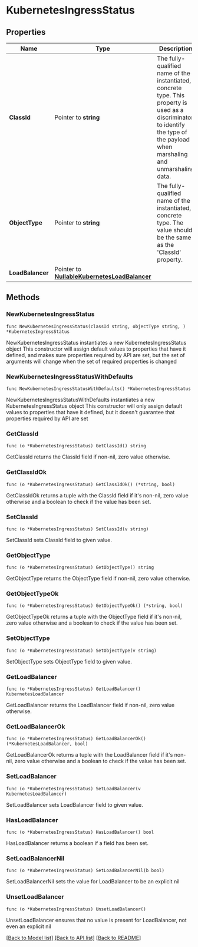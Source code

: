 # KubernetesIngressStatus

## Properties

Name | Type | Description | Notes
------------ | ------------- | ------------- | -------------
**ClassId** | Pointer to **string** | The fully-qualified name of the instantiated, concrete type. This property is used as a discriminator to identify the type of the payload when marshaling and unmarshaling data. | [default to "kubernetes.IngressStatus"]
**ObjectType** | Pointer to **string** | The fully-qualified name of the instantiated, concrete type. The value should be the same as the &#39;ClassId&#39; property. | [default to "kubernetes.IngressStatus"]
**LoadBalancer** | Pointer to [**NullableKubernetesLoadBalancer**](kubernetes.LoadBalancer.md) |  | [optional] 

## Methods

### NewKubernetesIngressStatus

`func NewKubernetesIngressStatus(classId string, objectType string, ) *KubernetesIngressStatus`

NewKubernetesIngressStatus instantiates a new KubernetesIngressStatus object
This constructor will assign default values to properties that have it defined,
and makes sure properties required by API are set, but the set of arguments
will change when the set of required properties is changed

### NewKubernetesIngressStatusWithDefaults

`func NewKubernetesIngressStatusWithDefaults() *KubernetesIngressStatus`

NewKubernetesIngressStatusWithDefaults instantiates a new KubernetesIngressStatus object
This constructor will only assign default values to properties that have it defined,
but it doesn't guarantee that properties required by API are set

### GetClassId

`func (o *KubernetesIngressStatus) GetClassId() string`

GetClassId returns the ClassId field if non-nil, zero value otherwise.

### GetClassIdOk

`func (o *KubernetesIngressStatus) GetClassIdOk() (*string, bool)`

GetClassIdOk returns a tuple with the ClassId field if it's non-nil, zero value otherwise
and a boolean to check if the value has been set.

### SetClassId

`func (o *KubernetesIngressStatus) SetClassId(v string)`

SetClassId sets ClassId field to given value.


### GetObjectType

`func (o *KubernetesIngressStatus) GetObjectType() string`

GetObjectType returns the ObjectType field if non-nil, zero value otherwise.

### GetObjectTypeOk

`func (o *KubernetesIngressStatus) GetObjectTypeOk() (*string, bool)`

GetObjectTypeOk returns a tuple with the ObjectType field if it's non-nil, zero value otherwise
and a boolean to check if the value has been set.

### SetObjectType

`func (o *KubernetesIngressStatus) SetObjectType(v string)`

SetObjectType sets ObjectType field to given value.


### GetLoadBalancer

`func (o *KubernetesIngressStatus) GetLoadBalancer() KubernetesLoadBalancer`

GetLoadBalancer returns the LoadBalancer field if non-nil, zero value otherwise.

### GetLoadBalancerOk

`func (o *KubernetesIngressStatus) GetLoadBalancerOk() (*KubernetesLoadBalancer, bool)`

GetLoadBalancerOk returns a tuple with the LoadBalancer field if it's non-nil, zero value otherwise
and a boolean to check if the value has been set.

### SetLoadBalancer

`func (o *KubernetesIngressStatus) SetLoadBalancer(v KubernetesLoadBalancer)`

SetLoadBalancer sets LoadBalancer field to given value.

### HasLoadBalancer

`func (o *KubernetesIngressStatus) HasLoadBalancer() bool`

HasLoadBalancer returns a boolean if a field has been set.

### SetLoadBalancerNil

`func (o *KubernetesIngressStatus) SetLoadBalancerNil(b bool)`

 SetLoadBalancerNil sets the value for LoadBalancer to be an explicit nil

### UnsetLoadBalancer
`func (o *KubernetesIngressStatus) UnsetLoadBalancer()`

UnsetLoadBalancer ensures that no value is present for LoadBalancer, not even an explicit nil

[[Back to Model list]](../README.md#documentation-for-models) [[Back to API list]](../README.md#documentation-for-api-endpoints) [[Back to README]](../README.md)


